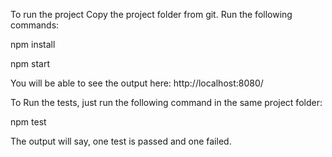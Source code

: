 
To run the project
Copy the project folder from git.
Run the following commands:

npm install

npm start

You will be able to see the output here:
http://localhost:8080/

To Run the tests, just run the following command in the same project folder:

npm test

The output will say, one test is passed and one failed.
